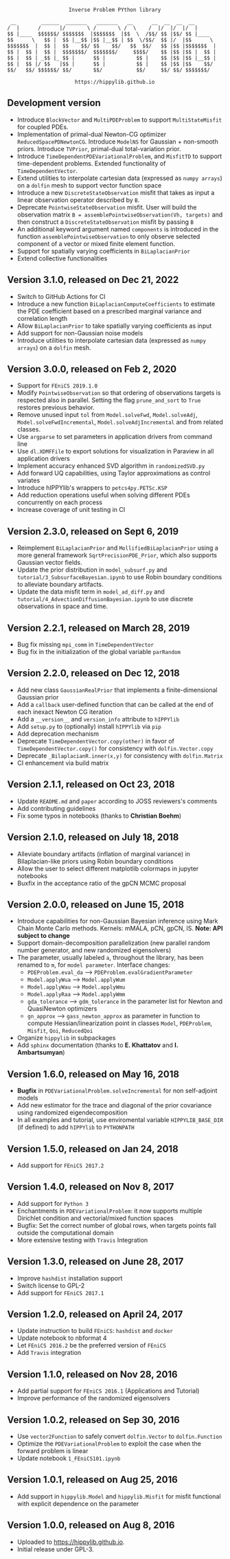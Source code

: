                         Inverse Problem PYthon library

```
 __        ______  _______   _______   __      __  __  __  __       
/  |      /      |/       \ /       \ /  \    /  |/  |/  |/  |      
$$ |____  $$$$$$/ $$$$$$$  |$$$$$$$  |$$  \  /$$/ $$ |$$/ $$ |____  
$$      \   $$ |  $$ |__$$ |$$ |__$$ | $$  \/$$/  $$ |/  |$$      \ 
$$$$$$$  |  $$ |  $$    $$/ $$    $$/   $$  $$/   $$ |$$ |$$$$$$$  |
$$ |  $$ |  $$ |  $$$$$$$/  $$$$$$$/     $$$$/    $$ |$$ |$$ |  $$ |
$$ |  $$ | _$$ |_ $$ |      $$ |          $$ |    $$ |$$ |$$ |__$$ |
$$ |  $$ |/ $$   |$$ |      $$ |          $$ |    $$ |$$ |$$    $$/ 
$$/   $$/ $$$$$$/ $$/       $$/           $$/     $$/ $$/ $$$$$$$/  
```                                                                    
                                                                    

                          https://hippylib.github.io

Development version
-------------------
- Introduce `BlockVector` and `MultiPDEProblem` to support `MultiStateMisfit` for coupled PDEs.
- Implementation of primal-dual Newton-CG optimizer `ReducedSpacePDNewtonCG`. Introduce `ModelNS` for Gaussian + non-smooth priors. Introduce `TVPrior`, primal-dual total-variation prior.
- Introduce `TimeDependentPDEVariationalProblem`, and `MisfitTD` to support time-dependent problems. Extended functionality of `TimeDependentVector`.
- Extend utilities to interpolate cartesian data (expressed as `numpy arrays`) on a `dolfin` mesh to support vector function space
- Introduce a new `DiscreteStateObservation` misfit that takes as input a linear observation operator described by `B`.
- Deprecate `PointwiseStateObservation`  misfit. User will build the observation matrix `B = assemblePointwiseObservation(Vh, targets)` and then construct a `DiscreteStateObservation` misfit by passing `B`
- An additional keyword argument named `components` is introduced in the function `assemblePointwiseObservation` to only observe selected component of a vector or mixed finite element function.
- Support for spatially varying coefficients in `BiLaplacianPrior`
- Extend collective functionalities


Version 3.1.0, released on Dec 21, 2022
-------------------
- Switch to GitHub Actions for CI
- Introduce a new function `BiLaplacianComputeCoefficients` to estimate the PDE coefficient based on a
  prescribed marginal variance and correlation length
- Allow `BiLaplacianPrior` to take spatially varying coefficients as input
- Add support for non-Gaussian noise models
- Introduce utilities to interpolate cartesian data (expressed as `numpy arrays`) on a `dolfin` mesh. 

Version 3.0.0, released on Feb 2, 2020
---------------------------------------- 
- Support for `FEniCS 2019.1.0`
- Modify `PointwiseObservation` so that ordering of observations targets is respected also in parallel.
  Setting the flag `prune_and_sort` to `True` restores previous behavior.
- Remove unused input `tol` from `Model.solveFwd`, `Model.solveAdj`, `Model.solveFwdIncremental`, `Model.solveAdjIncremental`
  and from related classes.
- Use `argparse` to set parameters in application drivers from command line
- Use `dl.XDMFFile` to export solutions for visualization in Paraview in all application drivers
- Implement accuracy enhanced SVD algorithm in `randomizedSVD.py`
- Add forward UQ capabilities, using Taylor approximations as control variates
- Introduce hIPPYlib's wrappers to `petcs4py.PETSc.KSP`
- Add reduction operations useful when solving different PDEs concurrently on each process
- Increase coverage of unit testing in CI


Version 2.3.0, released on Sept 6, 2019
----------------------------------------
- Reimplement `BiLaplacianPrior` and `MollifiedBiLaplacianPrior` using a more general framework `SqrtPrecisionPDE_Prior`,
  which also supports Gaussian vector fields.
- Update the prior distribution in `model_subsurf.py` and `tutorial/3_SubsurfaceBayesian.ipynb` to use Robin boundary conditions to alleviate boundary artifacts.
- Update the data misfit term in `model_ad_diff.py` and `tutorial/4_AdvectionDiffusionBayesian.ipynb` to use discrete observations in space and time.
                          
Version 2.2.1, released on March 28, 2019
----------------------------------------                      
- Bug fix missing `mpi_comm` in `TimeDependentVector`
- Bug fix in the initialization of the global variable `parRandom`

Version 2.2.0, released on Dec 12, 2018
----------------------------------------
- Add new class `GaussianRealPrior` that implements a finite-dimensional Gaussian prior
- Add a `callback` user-defined function that can be called at the end of each inexact Newton CG iteration
- Add a `__version__` and `version_info` attribute to `hIPPYlib`
- Add `setup.py` to (optionally) install `hIPPYlib` via `pip`
- Add deprecation mechanism
- Deprecate `TimeDependentVector.copy(other)` in favor of `TimeDependentVector.copy()` for consistency with  `dolfin.Vector.copy`
- Deprecate `_BilaplacianR.inner(x,y)` for consistency with `dolfin.Matrix`
- CI enhancement via build matrix

Version 2.1.1, released on Oct 23, 2018
----------------------------------------
- Update `README.md` and `paper` according to JOSS reviewers's comments
- Add contributing guidelines
- Fix some typos in notebooks (thanks to **Christian Boehm**)

Version 2.1.0, released on July 18, 2018
----------------------------------------
- Alleviate boundary artifacts (inflation of marginal variance) in Bilaplacian-like priors
using Robin boundary conditions
- Allow the user to select different matplotlib colormaps in jupyter notebooks
- Buxfix in the acceptance ratio of the gpCN MCMC proposal
                          
Version 2.0.0, released on June 15, 2018
----------------------------------------
- Introduce capabilities for non-Gaussian Bayesian inference using Mark Chain Monte Carlo methods.
Kernels: mMALA, pCN, gpCN, IS. **Note: API subject to change**
- Support domain-decomposition parallelization (new parallel random number generator, and new randomized eigensolvers)
- The parameter, usually labeled `a`, throughout the library, has been renamed to `m`, for `model parameter`.
  Interface changes:
    - `PDEProblem.eval_da` --> `PDEProblem.evalGradientParameter`
    - `Model.applyWua` --> `Model.applyWum`
    - `Model.applyWau` --> `Model.applyWmu`
    - `Model.applyRaa` --> `Model.applyWmm`
    - `gda_tolerance` --> `gdm_tolerance` in the parameter list for Newton and QuasiNewton optimizers
    - `gn_approx` --> `gass_newton_approx` as parameter in function to compute Hessian/linearization point in classes `Model`, `PDEProblem`, `Misfit`, `Qoi`, `ReducedQoi`
- Organize `hippylib` in subpackages
- Add `sphinx` documentation (thanks to **E. Khattatov** and **I. Ambartsumyan**)

Version 1.6.0, released on May 16, 2018
----------------------------------------
- **Bugfix** in `PDEVariationalProblem.solveIncremental` for non self-adjoint models 
- Add new estimator for the trace and diagonal of the prior covariance
using randomized eigendecomposition
- In all examples and tutorial, use enviromental variable `HIPPYLIB_BASE_DIR` (if defined)
to add `hIPPYlib` to `PYTHONPATH`
                          
Version 1.5.0, released on Jan 24, 2018
----------------------------------------
- Add support for `FEniCS 2017.2`

Version 1.4.0, released on Nov 8, 2017
----------------------------------------
- Add support for `Python 3`
- Enchantments in `PDEVariationalProblem`: it now supports multiple Dirichlet
  condition and vectorial/mixed function spaces
- Bugfix: Set the correct number of global rows, when targets points fall 
  outside the computational domain
- More extensive testing with `Travis` Integration

Version 1.3.0, released on June 28, 2017
----------------------------------------
- Improve `hashdist` installation support
- Switch license to GPL-2
- Add support for `FEniCS 2017.1`

Version 1.2.0, released on April 24, 2017
----------------------------------------
- Update instruction to build `FEniCS`: `hashdist` and `docker`
- Update notebook to nbformat 4
- Let `FEniCS 2016.2` be the preferred version of `FEniCS`
- Add `Travis` integration
                          
Version 1.1.0, released on Nov 28, 2016
----------------------------------------

- Add partial support for `FEniCS 2016.1` (Applications and Tutorial)
- Improve performance of the randomized eigensolvers

Version 1.0.2, released on Sep 30, 2016
----------------------------------------

- Use `vector2Function` to safely convert `dolfin.Vector` to `dolfin.Function`
- Optimize the `PDEVariationalProblem` to exploit the case when the forward problem is linear
- Update notebook `1_FEniCS101.ipynb`
                           
Version 1.0.1, released on Aug 25, 2016
----------------------------------------

- Add support in `hippylib.Model` and `hippylib.Misfit` for misfit functional with explicit dependence on the parameter


Version 1.0.0, released on Aug 8, 2016
----------------------------------------

- Uploaded to https://hippylib.github.io.
- Initial release under GPL-3.
